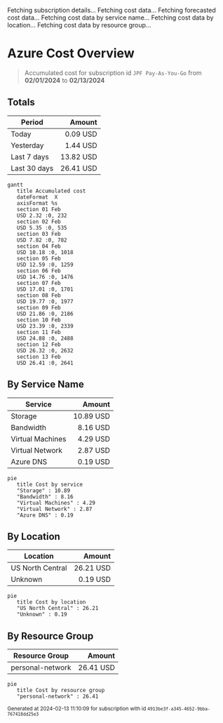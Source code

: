 Fetching subscription details...
Fetching cost data...
Fetching forecasted cost data...
Fetching cost data by service name...
Fetching cost data by location...
Fetching cost data by resource group...
# Azure Cost Overview

> Accumulated cost for subscription id `JPF Pay-As-You-Go` from **02/01/2024** to **02/13/2024**

## Totals

|Period|Amount|
|---|---:|
|Today|0.09 USD|
|Yesterday|1.44 USD|
|Last 7 days|13.82 USD|
|Last 30 days|26.41 USD|

```mermaid
gantt
   title Accumulated cost
   dateFormat  X
   axisFormat %s
   section 01 Feb
   USD 2.32 :0, 232
   section 02 Feb
   USD 5.35 :0, 535
   section 03 Feb
   USD 7.82 :0, 782
   section 04 Feb
   USD 10.18 :0, 1018
   section 05 Feb
   USD 12.59 :0, 1259
   section 06 Feb
   USD 14.76 :0, 1476
   section 07 Feb
   USD 17.01 :0, 1701
   section 08 Feb
   USD 19.77 :0, 1977
   section 09 Feb
   USD 21.86 :0, 2186
   section 10 Feb
   USD 23.39 :0, 2339
   section 11 Feb
   USD 24.88 :0, 2488
   section 12 Feb
   USD 26.32 :0, 2632
   section 13 Feb
   USD 26.41 :0, 2641
```

## By Service Name

|Service|Amount|
|---|---:|
|Storage|10.89 USD|
|Bandwidth|8.16 USD|
|Virtual Machines|4.29 USD|
|Virtual Network|2.87 USD|
|Azure DNS|0.19 USD|

```mermaid
pie
   title Cost by service
   "Storage" : 10.89
   "Bandwidth" : 8.16
   "Virtual Machines" : 4.29
   "Virtual Network" : 2.87
   "Azure DNS" : 0.19
```

## By Location

|Location|Amount|
|---|---:|
|US North Central|26.21 USD|
|Unknown|0.19 USD|

```mermaid
pie
   title Cost by location
   "US North Central" : 26.21
   "Unknown" : 0.19
```

## By Resource Group

|Resource Group|Amount|
|---|---:|
|personal-network|26.41 USD|

```mermaid
pie
   title Cost by resource group
   "personal-network" : 26.41
```

<sup>Generated at 2024-02-13 11:10:09 for subscription with id `4913be3f-a345-4652-9bba-767418dd25e3`</sup>
